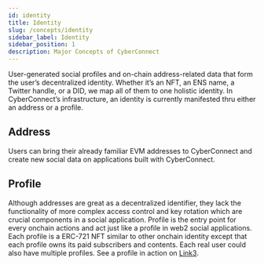 ```yaml
---
id: identity
title: Identity
slug: /concepts/identity
sidebar_label: Identity
sidebar_position: 1
description: Major Concepts of CyberConnect
---
```


User-generated social profiles and on-chain address-related data that form the user’s decentralized identity. Whether it’s an NFT, an ENS name, a Twitter handle, or a DID, we map all of them to one holistic identity. In CyberConnect’s infrastructure, an identity is currently manifested thru either an address or a profile.

## Address

Users can bring their already familiar EVM addresses to CyberConnect and create new social data on applications built with CyberConnect.

## Profile

Although addresses are great as a decentralized identifier, they lack the functionality of more complex access control and key rotation which are crucial components in a social application. Profile is the entry point for every onchain actions and act just like a profile in web2 social applications. Each profile is a ERC-721 NFT similar to other onchain identity except that each profile owns its paid subscribers and contents. Each real user could also have multiple profiles. See a profile in action on [Link3](https://link3.to/shiyu).
